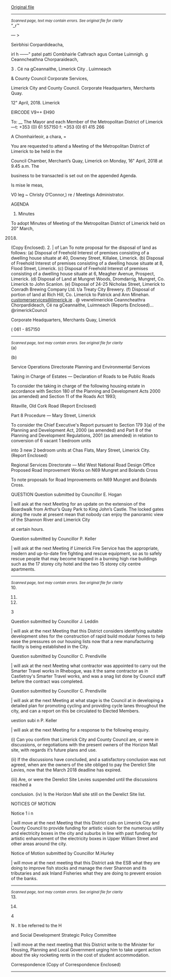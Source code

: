 [Original file](https://www.limerick.ie/sites/default/files/media/documents/2018-04/00%20Agenda%2016th%20April%2C%202018.pdf)

---
*<small>Scanned page, text may contain errors. See original file for clarity</small>*  
“_r™

— >

Seirbhisi Corpardideacha,

irl h
_—_—" patel patti Combhairle Cathrach agus Contae Luimnigh.
g Ceanncheathna Chorparaideach,

3 . Cé na gCeannaithe,
Limerick City . Luimneach

& County Council
Corporate Services,

Limerick City and County Council.
Corporate Headquarters,
Merchants Quay.

12" April, 2018. Limerick

EIRCODE V9++ EH90

To: __ The Mayor and each Member of the Metropolitan District of Limerick —t: +353 (0) 61 557150
f: +353 (0) 61 415 266

A Chomhairleoir, a chara, =

You are requested to attend a Meeting of the Metropolitan District of Limerick to be held in the

Council Chamber, Merchant’s Quay, Limerick on Monday, 16" April, 2018 at 9.45 a.m. The

business to be transacted is set out on the appended Agenda.

Is mise le meas,

V0 leg ~
Christy O’Connor,)
re / Meetings Administrator.

AGENDA

1. Minutes

To adopt Minutes of Meeting of the Metropolitan District of Limerick held on 20" March,

2018.
(Copy Enclosed).
2. | of Lan
To note proposal for the disposal of land as follows:
(a) Disposal of Freehold Interest of premises consisting of a dwelling house situate at
40, Downey Street, Killalee, Limerick.
(b) Disposal of Freehold Interest of premises consisting of a dwelling house situate at
8, Flood Street, Limerick.
(c) Disposal of Freehold Interest of premises consisting of a dwelling house situate at
6, Meagher Avenue, Prospect, Limerick.
(d) Disposal of Land at Mungret Woods, Dromdarrig, Mungret, Co. Limerick to John
Scanlon.
(e) Disposal of 24-25 Nicholas Street, Limerick to Conradh Brewing Company Ltd. t/a
Treaty City Brewery.
(f) Disposal of portion of land at Rich Hill, Co. Limerick to Patrick and Ann Minehan.
customerservices@limerick.ie
. @ vewrelimerickie
Ceanncheathra Chorpardideach, Cé na gCeannaithe, Luimneach (Reports Enclosed)... @rimerickCouncil

Corporate Headquarters, Merchants Quay, Limerick

( 061 - 857150


---
*<small>Scanned page, text may contain errors. See original file for clarity</small>*  
(a)

(b)

Service Operations Directorate
Planning and Environmental Services

Taking in Charge of Estates — Declaration of Roads to be Public Roads

To consider the taking in charge of the following housing estate in accordance with
Section 180 of the Planning and Development Acts 2000 (as amended) and Section 11 of
the Roads Act 1993;

Ritaville, Old Cork Road
(Report Enclosed)

Part 8 Procedure — Mary Street, Limerick

To consider the Chief Executive's Report pursuant to Section 179 3(a) of the Planning and
Development Act, 2000 (as amended) and Part 8 of the Planning and Development
Regulations, 2001 (as amended) in relation to conversion of 6 vacant 1 bedroom units

into 3 new 2 bedroom units at Chas Flats, Mary Street, Limerick City.
(Report Enclosed)

Regional Services Directorate — Mid West National Road Design Office
Proposed Road Improvement Works on N69 Mungret and Bolands Cross

To note proposals for Road Improvements on N69 Mungret and Bolands Cross.

QUESTION
Question submitted by Councillor E. Hogan

| will ask at the next Meeting for an update on the extension of the Boardwalk from
Arthur’s Quay Park to King John’s Castle. The locked gates along the route at present
mean that nobody can enjoy the panoramic view of the Shannon River and Limerick City

at certain hours.

Question submitted by Councillor P. Keller

| will ask at the next Meeting if Limerick Fire Service has the appropriate, modern and
up-to-date fire fighting and rescue equipment, so as to safely rescue people that may
become trapped in a burning high rise buildings such as the 17 storey city hotel and the
two 15 storey city centre apartments.


---
*<small>Scanned page, text may contain errors. See original file for clarity</small>*  
10.

11.

12.

3

Question submitted by Councillor J. Leddin

| will ask at the next Meeting that this District considers identifying suitable development
sites for the construction of rapid build modular homes to help ease the pressures on
our housing lists now that a new manufacturing facility is being established in the City.

Question submitted by Councillor C. Prendiville

| will ask at the next Meeting what contractor was appointed to carry out the Smarter
Travel works in Rhebogue, was it the same contractor as in Castletroy's Smarter Travel
works, and was a snag list done by Council staff before the contract was completed.

Question submitted by Councillor C. Prendiville

| will ask at the next Meeting at what stage is the Council at in developing a detailed plan
for promoting cycling and providing cycle lanes throughout the city, and can a report on
this be circulated to Elected Members.

uestion subi n P. Keller

| will ask at the next Meeting for a response to the following enquiry.

(i) Can you confirm that Limerick City and County Council are, or were in discussions, or
negotiations with the present owners of the Horizon Mall site, with regards it’s future
plans and use.

(ii) If the discussions have concluded, and a satisfactory conclusion was not agreed, when
are the owners of the site obliged to pay the Derelict Site Levies, now that the March
2018 deadline has expired.

(iii) Are, or were the Derelict Site Levies suspended until the discussions reached a

conclusion.
(iv) Is the Horizon Mall site still on the Derelict Site list.

NOTICES OF MOTION

Notice 1 i n

| will move at the next Meeting that this District calls on Limerick City and County Council
to provide funding for artistic vision for the numerous utility and electricity boxes in the
city and suburbs in line with past funding for artistic enhancement of the electricity boxes
in Upper William Street and other areas around the city.

Notice of Motion submitted by Councillor M.Hurley

| will move at the next meeting that this District ask the ESB what they are doing to
improve fish stocks and manage the river Shannon and its tributaries and ask Inland
Fisheries what they are doing to prevent erosion of the banks.


---
*<small>Scanned page, text may contain errors. See original file for clarity</small>*  
13.

14.

4

N . lt be referred to the H

and Social Development Strategic Policy Committee

| will move at the next meeting that this District write to the Minister for Housing,
Planning and Local Government urging him to take urgent action about the sky rocketing
rents in the cost of student accommodation.

Correspondence
(Copy of Correspondence Enclosed)


---
